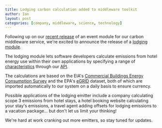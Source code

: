 ```yaml
---
title: Lodging carbon calculation added to middleware toolkit
author: Ian
layout: post
categories: [company, middleware, science, technology]
---
```


Following up on our [recent release](http://numbers.brighterplanet.com/2010/09/22/event-carbon-calculation-added-to-middleware-toolkit/) of an event module for our carbon middleware service, we're excited to announce the release of a [lodging module](http://carbon.brighterplanet.com/lodgings).

The lodging module lets software developers calculate emissions from hotel energy use within their own applications by specifying a range of [characteristics](http://carbon.brighterplanet.com/lodgings/options) through our [API](http://carbon.brighterplanet.com/).

The calculations are based on the EIA's [Commercial Buildings Energy Consumption Survey](http://www.eia.doe.gov/emeu/cbecs/) and the EPA's [eGRID](http://www.epa.gov/egrid/) dataset, both of which are imported automatically to our system on a daily basis to ensure currency.

Possible applications of the lodging emitter include a company calculating scope 3 emissions from hotel stays, a hotel booking website calculating your stay's emissions, a travel agent adding offsets for lodging emissions to a vacation package... but don't let us limit your thinking!

We're hard at work cranking out more emitters, so stay tuned for updates.
